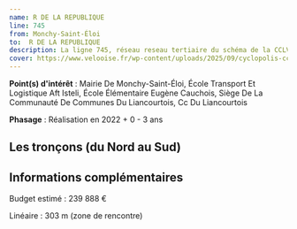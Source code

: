 ```yaml
---
name: R DE LA REPUBLIQUE
line: 745
from: Monchy-Saint-Éloi
to:  R DE LA REPUBLIQUE 
description: La ligne 745, réseau reseau tertiaire du schéma de la CCLVD (tronçon 145) concerne Monchy-Saint-Éloi - R DE LA REPUBLIQUE
cover: https://www.velooise.fr/wp-content/uploads/2025/09/cyclopolis-cclvd-145.jpg
---
```


**Point(s) d'intérêt** : Mairie De Monchy-Saint-Éloi, École Transport Et Logistique Aft Isteli, École Élémentaire Eugène Cauchois, Siège De La Communauté De Communes Du Liancourtois, Cc Du Liancourtois

**Phasage** : Réalisation en 2022 + 0 - 3 ans

## Les tronçons (du Nord au Sud)

## Informations complémentaires

Budget estimé :  239 888 € 

Linéaire : 303 m (zone de rencontre)

